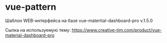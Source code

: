 # vue-pattern
Шаблон WEB-интерфейса на базе vue-matertial-dashboard-pro v.1.5.0

Сылка на используемую тему: https://www.creative-tim.com/product/vue-material-dashboard-pro
